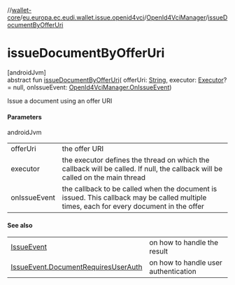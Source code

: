 //[wallet-core](../../../index.md)/[eu.europa.ec.eudi.wallet.issue.openid4vci](../index.md)/[OpenId4VciManager](index.md)/[issueDocumentByOfferUri](issue-document-by-offer-uri.md)

# issueDocumentByOfferUri

[androidJvm]\
abstract fun [issueDocumentByOfferUri](issue-document-by-offer-uri.md)(
offerUri: [String](https://kotlinlang.org/api/latest/jvm/stdlib/kotlin/-string/index.html),
executor: [Executor](https://developer.android.com/reference/kotlin/java/util/concurrent/Executor.html)? = null,
onIssueEvent: [OpenId4VciManager.OnIssueEvent](-on-issue-event/index.md))

Issue a document using an offer URI

#### Parameters

androidJvm

| | |
|---|---|
| offerUri | the offer URI |
| executor | the executor defines the thread on which the callback will be called. If null, the callback will be called on the main thread |
| onIssueEvent | the callback to be called when the document is issued. This callback may be called multiple times, each for every document in the offer |

#### See also

| | |
|---|---|
| [IssueEvent](../-issue-event/index.md) | on how to handle the result |
| [IssueEvent.DocumentRequiresUserAuth](../-issue-event/-document-requires-user-auth/index.md) | on how to handle user authentication |

